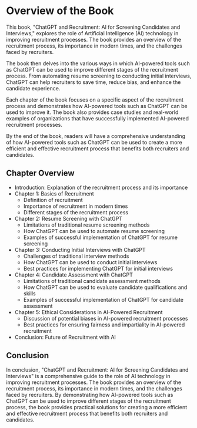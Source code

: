 Overview of the Book
==================================

This book, "ChatGPT and Recruitment: AI for Screening Candidates and Interviews," explores the role of Artificial Intelligence (AI) technology in improving recruitment processes. The book provides an overview of the recruitment process, its importance in modern times, and the challenges faced by recruiters.

The book then delves into the various ways in which AI-powered tools such as ChatGPT can be used to improve different stages of the recruitment process. From automating resume screening to conducting initial interviews, ChatGPT can help recruiters to save time, reduce bias, and enhance the candidate experience.

Each chapter of the book focuses on a specific aspect of the recruitment process and demonstrates how AI-powered tools such as ChatGPT can be used to improve it. The book also provides case studies and real-world examples of organizations that have successfully implemented AI-powered recruitment processes.

By the end of the book, readers will have a comprehensive understanding of how AI-powered tools such as ChatGPT can be used to create a more efficient and effective recruitment process that benefits both recruiters and candidates.

Chapter Overview
----------------

* Introduction: Explanation of the recruitment process and its importance
* Chapter 1: Basics of Recruitment
  * Definition of recruitment
  * Importance of recruitment in modern times
  * Different stages of the recruitment process
* Chapter 2: Resume Screening with ChatGPT
  * Limitations of traditional resume screening methods
  * How ChatGPT can be used to automate resume screening
  * Examples of successful implementation of ChatGPT for resume screening
* Chapter 3: Conducting Initial Interviews with ChatGPT
  * Challenges of traditional interview methods
  * How ChatGPT can be used to conduct initial interviews
  * Best practices for implementing ChatGPT for initial interviews
* Chapter 4: Candidate Assessment with ChatGPT
  * Limitations of traditional candidate assessment methods
  * How ChatGPT can be used to evaluate candidate qualifications and skills
  * Examples of successful implementation of ChatGPT for candidate assessment
* Chapter 5: Ethical Considerations in AI-Powered Recruitment
  * Discussion of potential biases in AI-powered recruitment processes
  * Best practices for ensuring fairness and impartiality in AI-powered recruitment
* Conclusion: Future of Recruitment with AI

Conclusion
----------

In conclusion, "ChatGPT and Recruitment: AI for Screening Candidates and Interviews" is a comprehensive guide to the role of AI technology in improving recruitment processes. The book provides an overview of the recruitment process, its importance in modern times, and the challenges faced by recruiters. By demonstrating how AI-powered tools such as ChatGPT can be used to improve different stages of the recruitment process, the book provides practical solutions for creating a more efficient and effective recruitment process that benefits both recruiters and candidates.


